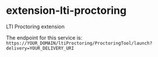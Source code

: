 # extension-lti-proctoring
LTI Proctoring extension

The endpoint for this service is:
`https://YOUR_DOMAIN/ltiProctoring/ProctoringTool/launch?delivery=YOUR_DELIVERY_URI`
